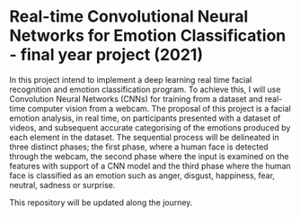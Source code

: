 # Real-time Convolutional Neural Networks for Emotion Classification - final year project (2021)

In this project intend to implement a deep learning real time facial recognition and emotion classification program. To achieve this, I will use Convolution Neural Networks (CNNs) for training from a dataset and real-time computer vision from a webcam. The proposal of this project is a facial emotion analysis, in real time, on participants presented with a dataset of videos, and subsequent accurate categorising of the emotions produced by each element in the dataset. 
The sequential process will be delineated in three distinct phases; the first phase, where a human face is detected through the webcam, the second phase where the input is examined on the features with support of a CNN model and the third phase where the human face is classified as an emotion such as anger, disgust, happiness, fear, neutral, sadness or surprise. 

This repository will be updated along the journey.
